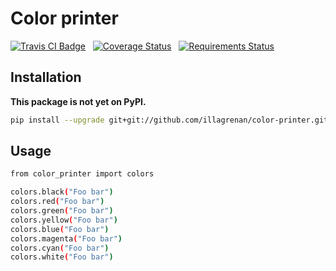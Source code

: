 # Color printer #

[![Travis CI Badge](https://api.travis-ci.org/illagrenan/color-printer.png)](https://travis-ci.org/illagrenan/color-printer)
&nbsp;
[![Coverage Status](https://coveralls.io/repos/illagrenan/color-printer/badge.png)](https://coveralls.io/r/illagrenan/color-printer)
&nbsp;
[![Requirements Status](https://requires.io/github/illagrenan/color-printer/requirements.svg?branch=master)](https://requires.io/github/illagrenan/color-printer/requirements/?branch=master)

## Installation ##

**This package is not yet on PyPI.**

```bash
pip install --upgrade git+git://github.com/illagrenan/color-printer.git#egg=color-printer
```

## Usage ##

```bash
from color_printer import colors

colors.black("Foo bar")
colors.red("Foo bar")
colors.green("Foo bar")
colors.yellow("Foo bar")
colors.blue("Foo bar")
colors.magenta("Foo bar")
colors.cyan("Foo bar")
colors.white("Foo bar")
```
